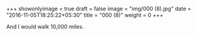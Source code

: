 +++
showonlyimage = true
draft = false
image = "img/000 (8).jpg"
date = "2016-11-05T18:25:22+05:30"
title = "000 (8)"
weight = 0
+++

And I would walk 10,000 miles.

